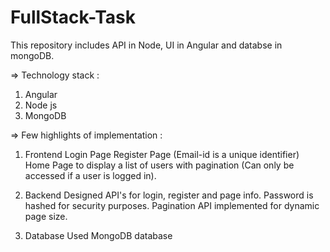 # FullStack-Task
This repository includes API in Node, UI in Angular and databse in mongoDB.

=> Technology stack :
1) Angular
2) Node js
3) MongoDB

=> Few highlights of implementation :

1) Frontend
Login Page 
Register Page (Email-id is a unique identifier)
Home Page to display a list of users with pagination (Can only be accessed if a user is logged in).

2) Backend
Designed API's for login, register and page info.
Password is hashed for security purposes.
Pagination API implemented for dynamic page size.

3) Database 
Used MongoDB database

